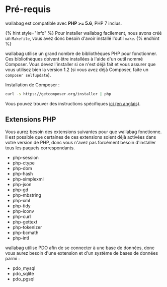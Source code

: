 # Pré-requis

wallabag est compatible avec **PHP &gt;= 5.6**, PHP 7 inclus.

{% hint style="info" %}
Pour installer wallabag facilement, nous avons créé un `Makefile`, vous avez donc besoin d'avoir installé l'outil `make`.
{% endhint %}


wallabag utilise un grand nombre de bibliothèques PHP pour fonctionner.
Ces bibliothèques doivent être installées à l'aide d'un outil nommé
Composer. Vous devez l'installer si ce n'est déjà fait et vous assurer
que vous utilisez bien la version 1.2 (si vous avez déjà Composer, faite
un `composer selfupdate`).

Installation de Composer :

```bash
curl -s https://getcomposer.org/installer | php
```

Vous pouvez trouver des instructions spécifiques [ici (en
anglais)](https://getcomposer.org/doc/00-intro.md).

## Extensions PHP

Vous aurez besoin des extensions suivantes pour que wallabag fonctionne.
Il est possible que certaines de ces extensions soient déjà activées
dans votre version de PHP, donc vous n'avez pas forcément besoin
d'installer tous les paquets correspondants.

-   php-session
-   php-ctype
-   php-dom
-   php-hash
-   php-simplexml
-   php-json
-   php-gd
-   php-mbstring
-   php-xml
-   php-tidy
-   php-iconv
-   php-curl
-   php-gettext
-   php-tokenizer
-   php-bcmath
-   php-intl

wallabag utilise PDO afin de se connecter à une base de données, donc
vous aurez besoin d'une extension et d'un système de bases de données
parmi :

-   pdo_mysql
-   pdo_sqlite
-   pdo_pgsql
